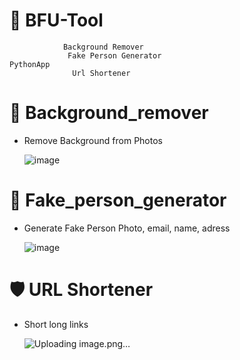 # 🧰 BFU-Tool 
                Background Remover
                 Fake Person Generator                                          PythonApp
                  Url Shortener        
# 🩻 Background_remover   
- Remove Background from Photos

  ![image](https://github.com/user-attachments/assets/2df8e609-6483-4881-b5a1-900dc0f020c0)


# 👔 Fake_person_generator  
- Generate Fake Person Photo, email, name, adress

  ![image](https://github.com/user-attachments/assets/3b262119-39f6-4b57-9336-b1196ecd7a38)


# 🛡️ URL Shortener
- Short long links

  ![Uploading image.png…]()
